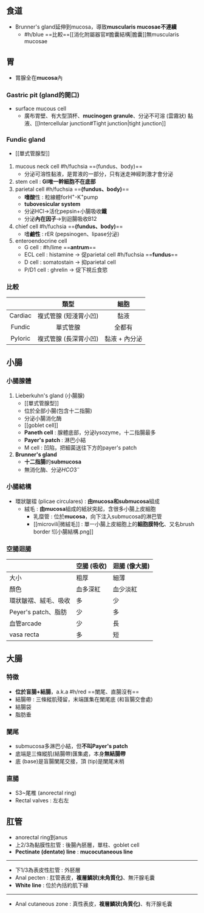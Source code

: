 ## 食道
- Brunner's gland延伸到mucosa，導致**muscularis mucosae不連續**
	- #h/blue ==比較==[[消化附屬器官#膽囊結構|膽囊]]無muscularis mucosae
## 胃
- 胃腺全在**mucosa**內
### Gastric pit (gland的開口)
- surface mucous cell
	- 廣布胃壁、有大型頂杯、**mucinogen granule**、分泌不可溶 (雲霧狀) 黏液、[[Intercellular junction#Tight junction|tight junction]]
### Fundic gland
- [[單式管腺型]]
1. mucous neck cell #h/fuchsia  ==(fundus、body)==
	- 分泌可溶性黏液，是胃液的一部分，只有迷走神經刺激才會分泌
2. stem cell : **GI唯一幹細胞不在底部**
3. parietal cell #h/fuchsia  ==**(fundus、body)**==
	- **嗜酸**性 : 粒線體forH$^+$-K$^+$pump
	- **tubovesicular system**
	- 分泌HCl->活化pepsin+小腸吸收**鐵**
	- 分泌**內在因子**->到迴腸吸收B12
4. chief cell #h/fuchsia  ==**(fundus、body)**==
	- 嗜**鹼性** : rER (pepsinogen、lipase分泌)
5. enteroendocrine cell
	- G cell : #h/lime  ==**antrum**==
	- ECL cell : histamine -> 促parietal cell #h/fuchsia   ==**fundus**==
	- D cell : somatostain -> 抑parietal cell
	- P/D1 cell : ghrelin -> 促下視丘食慾
### 比較
|         |   類型   |     細胞    |
|:-------:|:--------:|:-----------:|
| Cardiac | 複式管腺 (短淺胃小凹) |     黏液    |
|  Fundic | 單式管腺 |    全都有   |
| Pyloric | 複式管腺 (長深胃小凹)| 黏液 + 內分泌 |
## 小腸
### 小腸腺體
1. Lieberkuhn's gland (小腸腺)
	- [[單式管腺型]]
	- 位於全部小腸(包含十二指腸)
	- 分泌小腸消化酶
	- [[goblet cell]]
	- **Paneth cell** : 腺體底部，分泌lysozyme，十二指腸最多
	- **Payer's patch** : 淋巴小結
	- M cell : 凹陷，把細菌送往下方的payer's patch
2. **Brunner's gland**
	- **十二指腸**的**submucosa**
	- 無消化酶、分泌$HCO3^-$
### 小腸結構
- 環狀皺褶 (plicae circulares) : **由mucosa和submucosa**組成
	- 絨毛 : **由mucosa**組成的紙狀突起，含很多小腸上皮細胞
		- 乳糜管 : 位於**mucosa**，向下注入submucosa的淋巴管
		- [[microvili|微絨毛]] : 單一小腸上皮細胞上的**細胞膜特化**、又名brush border
![[小腸結構.png]]
### 空腸迴腸
|                | 空腸 (**吸收**) | 迴腸 (**像大腸**) |
|----------------|-------------|---------------|
| 大小           | 粗厚        | 細薄          |
| 顏色           | 血多深紅    | 血少淡紅      |
| 環狀皺褶、絨毛、吸收 | 多          | 少            |
| Peyer's patch、脂肪  | 少          | 多            |
| 血管arcade     | 少          | 長            |
| vasa recta     | 多          | 短            |
## 大腸
### 特徵
- **位於盲腸+結腸**，a.k.a #h/red ==闌尾、直腸沒有==
- 結腸帶 : 三條縱肌殘留，末端匯集在闌尾底 (和盲腸交會處)
- 結腸袋
- 脂肪垂
### 闌尾
- submucosa多淋巴小結，但**不叫Payer's patch**
- 底端是三條縱肌(結腸帶)匯集處，本身**無結腸帶**
- 底 (base)是盲腸闌尾交接，頂 (tip)是闌尾末梢
### 直腸
- S3~尾椎 (anorectal ring)
- Rectal valves : 左右左
## 肛管
- anorectal ring到anus
- 上2/3為黏膜性肛管 : 後腸內胚層，單柱、goblet cell
- **Pectinate (dentate) line** : **mucocutaneous line**
***
- 下1/3為表皮性肛管 : 外胚層
- Anal pecten : 肛管表皮，**複層鱗狀(未角質化)**、無汗腺毛囊
- **White line** : 位於內括約肌下緣
***
- Anal cutaneous zone : 真性表皮，**複層鱗狀(角質化)**、有汗腺毛囊